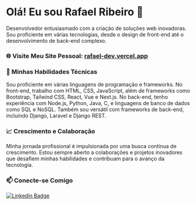 
# Olá! Eu sou Rafael Ribeiro 👋

Desenvolvedor entusiasmado com a criação de soluções web inovadoras. Sou proficiente em várias tecnologias, desde o design de front-end até o desenvolvimento de back-end complexo.

### 🌐 Visite Meu Site Pessoal: [rafael-dev.vercel.app](https://rafael-dev.vercel.app/)

### 🚀 Minhas Habilidades Técnicas
Sou proficiente em várias linguagens de programação e frameworks. No front-end, trabalho com HTML, CSS, JavaScript, além de frameworks como Bootstrap, Tailwind CSS, React, Vue e Next.js. No back-end, tenho experiência com Node.js, Python, Java, C, e linguagens de banco de dados como SQL e NoSQL. Também sou versátil com frameworks de back-end, incluindo Django, Laravel e Django REST.

### 📈 Crescimento e Colaboração
Minha jornada profissional é impulsionada por uma busca contínua de crescimento. Estou sempre aberto a colaborações e projetos inovadores que desafiem minhas habilidades e contribuam para o avanço da tecnologia.

### 📫 Conecte-se Comigo
[![Linkedin Badge](https://img.shields.io/badge/LinkedIn-0077B5?style=for-the-badge&logo=linkedin&logoColor=white)](https://www.linkedin.com/in/rafael-ribeiro-developer/)
